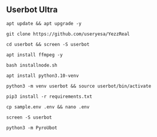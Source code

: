## Userbot Ultra 
```
apt update && apt upgrade -y
```
```
git clone https://github.com/useryesa/YezzReal
```
```
cd userbot && screen -S userbot
```
```
apt install ffmpeg -y
```
```
bash installnode.sh
```
```
apt install python3.10-venv
```
```
python3 -m venv userbot && source userbot/bin/activate
```
```
pip3 install -r requirements.txt
```
```
cp sample.env .env && nano .env
```
```
screen -S userbot
```
```
python3 -m PyroUbot
```
